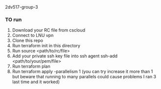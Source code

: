 2dv517-group-3


### TO run 

1. Download your RC file from cscloud
2. Connect to LNU vpn
3. Clone this repo
4. Run terraform init in this directory
5. Run source <path/to/rc/file>
6. Add your private ssh key file into ssh agent ssh-add <path/to/your/pem/file>
7. Run terraform plan
8. Run terraform apply -parallelism 1 (you can try increase it more than 1 but beware that running to many parallels could cause problems I ran 3 last time and it worked)